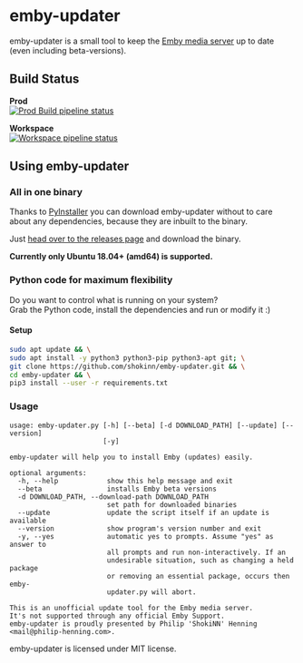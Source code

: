# emby-updater

emby-updater is a small tool to keep the [Emby media server](https://emby.media/) up to date (even including beta-versions).

## Build Status

**Prod**  
[![Prod Build pipeline status](https://ci.mischaufen.de/api/v1/teams/emby_updater/pipelines/emby-updater/jobs/build/badge)](https://ci.mischaufen.de/teams/emby_updater/pipelines/emby-updater/jobs/build/builds/)

**Workspace**  
[![Workspace pipeline status](https://ci.mischaufen.de/api/v1/teams/emby_updater/pipelines/emby-updater/jobs/build/badge)](https://ci.mischaufen.de/teams/emby_updater/pipelines/emby-updater/jobs/build/builds/)

## Using emby-updater

### All in one binary

Thanks to [PyInstaller](https://www.pyinstaller.org/) you can download emby-updater without to care about any dependencies, because they are inbuilt to the binary. 

Just [head over to the releases page](https://github.com/shokinn/emby-updater/releases) and download the binary.

**Currently only Ubuntu 18.04+ (amd64) is supported.**

### Python code for maximum flexibility

Do you want to control what is running on your system?  
Grab the Python code, install the dependencies and run or modify it :)

#### Setup

```bash
sudo apt update && \
sudo apt install -y python3 python3-pip python3-apt git; \
git clone https://github.com/shokinn/emby-updater.git && \
cd emby-updater && \
pip3 install --user -r requirements.txt
```

### Usage

```
usage: emby-updater.py [-h] [--beta] [-d DOWNLOAD_PATH] [--update] [--version]
                       [-y]

emby-updater will help you to install Emby (updates) easily.

optional arguments:
  -h, --help            show this help message and exit
  --beta                installs Emby beta versions
  -d DOWNLOAD_PATH, --download-path DOWNLOAD_PATH
                        set path for downloaded binaries
  --update              update the script itself if an update is available
  --version             show program's version number and exit
  -y, --yes             automatic yes to prompts. Assume "yes" as answer to
                        all prompts and run non-interactively. If an
                        undesirable situation, such as changing a held package
                        or removing an essential package, occurs then emby-
                        updater.py will abort.

This is an unofficial update tool for the Emby media server.
It's not supported through any official Emby Support.
emby-updater is proudly presented by Philip 'ShokiNN' Henning <mail@philip-henning.com>.
```

emby-updater is licensed under MIT license.
